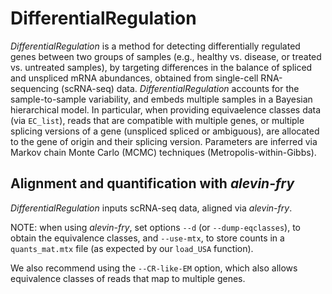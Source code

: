 # DifferentialRegulation
*DifferentialRegulation* is a method for detecting differentially regulated genes between two groups of samples (e.g., healthy vs. disease, or treated vs. untreated samples), by targeting differences in the balance of spliced and unspliced mRNA abundances, obtained from single-cell RNA-sequencing (scRNA-seq) data.
*DifferentialRegulation* accounts for the sample-to-sample variability, and embeds multiple samples in a Bayesian hierarchical model.
In particular, when providing equivaelence classes data (via `EC_list`), reads that are compatible with multiple genes, or multiple splicing versions of a gene (unspliced spliced or ambiguous), are allocated to the gene of origin and their splicing version.
Parameters are inferred via Markov chain Monte Carlo (MCMC) techniques (Metropolis-within-Gibbs).

## Alignment and quantification with *alevin-fry*
*DifferentialRegulation* inputs scRNA-seq data, aligned via *alevin-fry*.

NOTE: when using *alevin-fry*, set options `--d` (or `--dump-eqclasses`), to obtain the equivalence classes, and `--use-mtx`, to store counts in a `quants_mat.mtx` file (as expected by our `load_USA` function).

We also recommend using the `--CR-like-EM` option, which also allows equivalence classes of reads that map to multiple genes.
